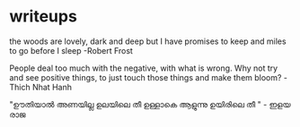 # writeups

the woods are lovely, dark and deep
but I have promises to keep
and miles to go before I sleep
           -Robert Frost
           
           
 People deal too much with the negative, with what is wrong. Why not try and see positive things, to just touch those things and make them bloom?
-Thich Nhat Hanh


"ഊതിയാൽ  അണയില്ല  ഉലയിലെ  തീ 
ഉള്ളാകെ  ആളുന്നു  ഉയിരിലെ  തീ "
                                    - ഇളയ രാജ
